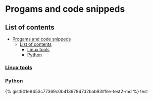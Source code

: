 # Progams and code snippeds

## List of contents

- [Progams and code snippeds](#progams-and-code-snippeds)
  - [List of contents](#list-of-contents)
    - [Linux tools](#linux-tools)
    - [Python](#python)

### [Linux tools](/linux_tools/linux_tools_index.md)

### [Python](python/python_index.md)

{% gist901e9453c77369c0b41397847d2bab93#file-test2-md %}
test